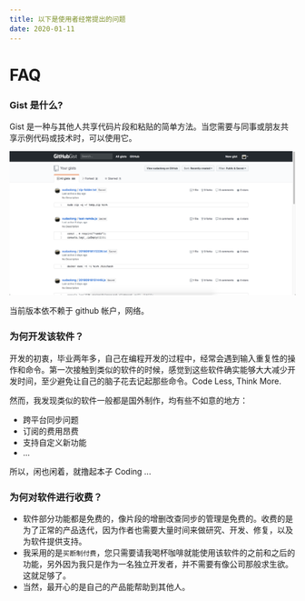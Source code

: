 ```yaml
---
title: 以下是使用者经常提出的问题
date: 2020-01-11
---
```


# FAQ

### Gist 是什么?

Gist 是一种与其他人共享代码片段和粘贴的简单方法。当您需要与同事或朋友共享示例代码或技术时，可以使用它。

![](./img/gist-show.png)

当前版本依不赖于 github 帐户，网络。

### 为何开发该软件？

开发的初衷，毕业两年多，自己在编程开发的过程中，经常会遇到输入重复性的操作和命令。第一次接触到类似的软件的时候，感觉到这些软件确实能够大大减少开发时间，至少避免让自己的脑子花去记起那些命令。Code Less, Think More.

然而，我发现类似的软件一般都是国外制作，均有些不如意的地方：

- 跨平台同步问题
- 订阅的费用昂费
- 支持自定义新功能
- ...

所以，闲也闲着，就撸起本子 Coding ...

### 为何对软件进行收费？

- 软件部分功能都是免费的，像片段的增删改查同步的管理是免费的。收费的是为了正常的产品迭代，因为作者也需要大量时间来做研究、开发、修复，以及为软件提供支持。
- 我采用的是`买断制付费`，您只需要请我喝杯咖啡就能使用该软件的之前和之后的功能，另外因为我只是作为一名独立开发者，并不需要有像公司那般求生欲。这就足够了。
- 当然，最开心的是自己的产品能帮助到其他人。
